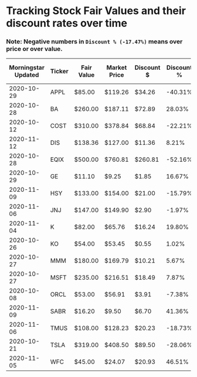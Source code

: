 # Tracking Stock Fair Values and their discount rates over time

### Note: Negative numbers in `Discount % (-17.47%)` means over price or over value.

| Morningstar Updated | Ticker | Fair Value | Market Price | Discount $ | Discount % | Query Date | Out of Date |
|---------------------|--------|------------|--------------|------------|------------|------------|-------------|
| 2020-10-29          | APPL   | $85.00     | $119.26      | $34.26     | -40.31%    | 11/15/2020 | 17          |
| 2020-10-28          | BA     | $260.00    | $187.11      | $72.89     | 28.03%     | 11/15/2020 | 18          |
| 2020-10-12          | COST   | $310.00    | $378.84      | $68.84     | -22.21%    | 11/15/2020 | 34          |
| 2020-11-12          | DIS    | $138.36    | $127.00      | $11.36     | 8.21%      | 11/15/2020 | 3           |
| 2020-10-28          | EQIX   | $500.00    | $760.81      | $260.81    | -52.16%    | 11/15/2020 | 18          |
| 2020-10-29          | GE     | $11.10     | $9.25        | $1.85      | 16.67%     | 11/15/2020 | 17          |
| 2020-11-09          | HSY    | $133.00    | $154.00      | $21.00     | -15.79%    | 11/15/2020 | 6           |
| 2020-11-06          | JNJ    | $147.00    | $149.90      | $2.90      | -1.97%     | 11/15/2020 | 9           |
| 2020-11-04          | K      | $82.00     | $65.76       | $16.24     | 19.80%     | 11/15/2020 | 11          |
| 2020-10-26          | KO     | $54.00     | $53.45       | $0.55      | 1.02%      | 11/15/2020 | 20          |
| 2020-10-27          | MMM    | $180.00    | $169.79      | $10.21     | 5.67%      | 11/15/2020 | 19          |
| 2020-10-27          | MSFT   | $235.00    | $216.51      | $18.49     | 7.87%      | 11/15/2020 | 19          |
| 2020-10-08          | ORCL   | $53.00     | $56.91       | $3.91      | -7.38%     | 11/15/2020 | 38          |
| 2020-11-09          | SABR   | $16.20     | $9.50        | $6.70      | 41.36%     | 11/15/2020 | 6           |
| 2020-11-06          | TMUS   | $108.00    | $128.23      | $20.23     | -18.73%    | 11/15/2020 | 9           |
| 2020-10-21          | TSLA   | $319.00    | $408.50      | $89.50     | -28.06%    | 11/15/2020 | 25          |
| 2020-11-05          | WFC    | $45.00     | $24.07       | $20.93     | 46.51%     | 11/15/2020 | 10          |
